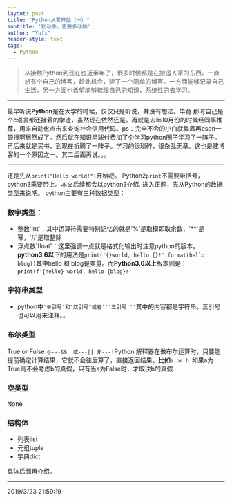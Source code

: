 ```yaml
---
layout: post
title: "Python从零开始（一）"
subtitle: '勤动手，更要多动脑'
author: "Yufx"
header-style: text
tags:
  - Python
---
```

>从接触Python到现在也近半年了，很多时候都是在搬运人家的东西。一直想有个自己的博客，趁此机会，建了一个简单的博客。一方面能够记录自己生活，另一方面也希望能够梳理自己的知识，系统性的去学习。

----------

最早听说**Python**是在大学的时候，仅仅只是听说，并没有想法。毕竟
那时自己是个c语言都还挂着的学渣，虽然现在依然还是。再就是去年10月份的时候经同事推荐，用来自动化点击来查询社会信用代码。ps：完全不会的小白就靠着再csdn一顿搜啊居然成了。然后就在知识星球付费加了个学习python圈子学习了一阵子。再后来就是买书，到现在折腾了一阵子。学习的很琐碎，很杂乱无章。这也是建博客的一个原因之一。其二后面再说。。。


----------
还是先从`print("Hello world!")`开始吧。
Python2`print`不需要带括号，python3需要带上。本文后续都会以python3介绍.
进入正题，先从Python的数据类型来说吧。
python主要有三种数据类型：
### 数字类型： ###
- 整数'int'：其中运算符需要特别记忆的就是'%'是取模即取余数，'**'是幂，'//'是取整除
- 浮点数'float'：这里强调一点就是格式化输出时注意python的版本。**python3.6以下**的用法是`print('{}world, hello {}!'.format(hello, blog))`其中hello 和 blog是变量。而**Python3.6以上**版本则是：`print(f'{hello} world, hello {blog}!'`
### 字符串类型 ###
- python中`'单引号'和"双引号"或者'''三引号'''`其中的内容都是字符串。三引号也可以用来注释。。

### 布尔类型 ###
True or Fulse
`与---&&  或---|| 非---!`Python 解释器在做布尔运算时，只要能提前确定计算结果，它就不会往后算了，直接返回结果。**比如**`a or b `如果a为True则不会考虑b的真假，只有当a为False时，才取决b的真假
### 空类型 ###
None

### 结构体 ###
- 列表list
- 元组tuple
- 字典dict

具体后面再介绍。

----------
2019/3/23 21:59:19 